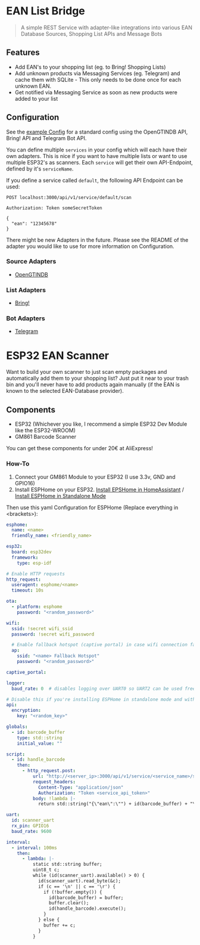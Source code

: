 # EAN List Bridge

> A simple REST Service with adapter-like integrations into various EAN Database Sources, Shopping List APIs and Message Bots

## Features

- Add EAN's to your shopping list (eg. to Bring! Shopping Lists)
- Add unknown products via Messaging Services (eg. Telegram) and cache them with SQLite - This only needs to be done once for each unknown EAN.
- Get notified via Messaging Service as soon as new products were added to your list

## Configuration

See the [example Config](./config/example.config.json) for a standard config using the OpenGTINDB API, Bring! API and Telegram Bot API.

You can define multiple `services` in your config which will each have their own adapters. This is nice if you want to have multiple lists or want to use multiple ESP32's as scanners. Each `service` will get their own API-Endpoint, defined by it's `serviceName`.

If you define a service called `default`, the following API Endpoint can be used:

```
POST localhost:3000/api/v1/service/default/scan

Authorization: Token someSecretToken

{
  "ean": "12345678"
}
```

There might be new Adapters in the future. Please see the README of the adapter you would like to use for more information on Configuration.

### Source Adapters
- [OpenGTINDB](./src/adapters/source/opengtindb/README.md)

### List Adapters
- [Bring!](./src/adapters/list/bring/README.md)

### Bot Adapters
- [Telegram](./src/adapters/bot/telegram/README.md)

# ESP32 EAN Scanner

Want to build your own scanner to just scan empty packages and automatically add them to your shopping list? Just put it near to your trash bin and you'll never have to add products again manually (if the EAN is known to the selected EAN-Database provider).

## Components

- ESP32 (Whichever you like, I recommend a simple ESP32 Dev Module like the ESP32-WROOM)
- GM861 Barcode Scanner

You can get these components for under 20€ at AliExpress!

### How-To

1. Connect your GM861 Module to your ESP32 (I use 3.3v, GND and GPIO16)
2. Install ESPHome on your ESP32. [Install EPSHome in HomeAssistant](https://esphome.io/guides/getting_started_hassio.html) / [Install ESPHome in Standalone Mode](https://esphome.io/guides/installing_esphome.html)

Then use this yaml Configuration for ESPHome (Replace everything in \<brackets\>):

```yaml
esphome:
  name: <name>
  friendly_name: <friendly_name>

esp32:
  board: esp32dev
  framework:
    type: esp-idf

# Enable HTTP requests
http_request:
  useragent: esphome/<name>
  timeout: 10s

ota:
  - platform: esphome
    password: "<random_password>"

wifi:
  ssid: !secret wifi_ssid
  password: !secret wifi_password

  # Enable fallback hotspot (captive portal) in case wifi connection fails
  ap:
    ssid: "<name> Fallback Hotspot"
    password: "<random_password>"

captive_portal:

logger:
  baud_rate: 0  # disables logging over UART0 so UART2 can be used freely

# Disable this if you're installing ESPHome in standalone mode and without a local Home-Assistant installation
api:
  encryption:
    key: "<random_key>"

globals:
  - id: barcode_buffer
    type: std::string
    initial_value: ""

script:
  - id: handle_barcode
    then:
      - http_request.post:
          url: "http://<server_ip>:3000/api/v1/service/<service_name>/scan"
          request_headers:
            Content-Type: "application/json"
            Authorization: "Token <service_api_token>"
          body: !lambda |-
            return std::string("{\"ean\":\"") + id(barcode_buffer) + "\"}";

uart:
  id: scanner_uart
  rx_pin: GPIO16
  baud_rate: 9600

interval:
  - interval: 100ms
    then:
      - lambda: |-
          static std::string buffer;
          uint8_t c;
          while (id(scanner_uart).available() > 0) {
            id(scanner_uart).read_byte(&c);
            if (c == '\n' || c == '\r') {
              if (!buffer.empty()) {
                id(barcode_buffer) = buffer;
                buffer.clear();
                id(handle_barcode).execute();
              }
            } else {
              buffer += c;
            }
          }

```